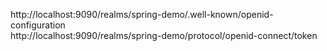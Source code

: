 http://localhost:9090/realms/spring-demo/.well-known/openid-configuration \
http://localhost:9090/realms/spring-demo/protocol/openid-connect/token